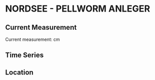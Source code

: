 # NORDSEE - PELLWORM ANLEGER

## Current Measurement

Current measurement: <Value topic="rivers/pegel-online/NORDSEE/PELLWORM-ANLEGER/measurementValue"/> cm

## Time Series

<TimeSeries topic="rivers/pegel-online/NORDSEE/PELLWORM-ANLEGER/measurementValue" period="week" />

## Location

<WorldMap>
  <Marker lat="54.50091926085553" lon="8.702016358858554" labelTopic="rivers/pegel-online/NORDSEE/PELLWORM-ANLEGER/measurementValue" />
</WorldMap>
